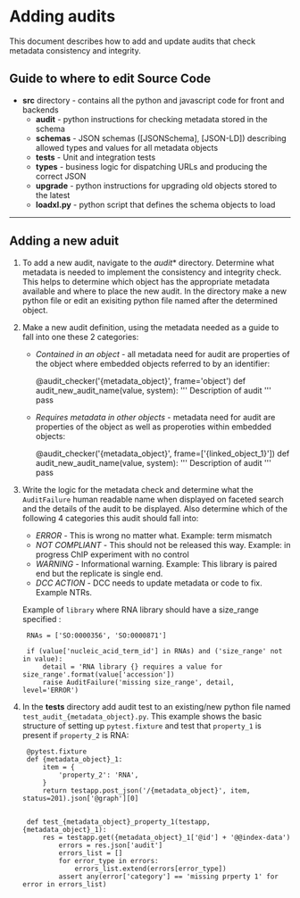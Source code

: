 Adding audits
=========================

This document describes how to add and update audits that check metadata consistency and integrity.

Guide to where to edit Source Code
----------------

* **src** directory - contains all the python and javascript code for front and backends
    * **audit** - python instructions for checking metadata stored in the schema
    * **schemas** - JSON schemas ([JSONSchema], [JSON-LD]) describing allowed types and values for all metadata objects
    * **tests** - Unit and integration tests
    * **types** -  business logic for dispatching URLs and producing the correct JSON
    * **upgrade** - python instructions for upgrading old objects stored to the latest
    * **loadxl.py** - python script that defines the schema objects to load

-----

Adding a new aduit
----------------

1. To add a new audit, navigate to the *audit** directory. Determine what metadata is needed to implement the consistency and integrity check. This helps to determine which object has the appropriate metadata available and where to place the new audit. In the directory make a new python file or edit an exisiting python file named after the determined object.

2. Make a new audit definition, using the metadata needed as a guide to fall into one these 2 categories:

    * *Contained in an object* - all metadata need for audit are properties of the object where embedded
objects referred to by an identifier:

        @audit_checker('{metadata_object}', frame='object')
        def audit_new_audit_name(value, system):
            '''
            Description of audit
            '''
            pass

    * *Requires metadata in other objects* - metadata need for audit are properties of the object as well as properoties within embedded objects:

        @audit_checker('{metadata_object}', frame=['{linked_object_1}'])
        def audit_new_audit_name(value, system):
            '''
            Description of audit
            '''
            pass

3. Write the logic for the metadata check and determine what the ```AuditFailure``` human readable name when displayed on faceted search and the details of the audit to be displayed. Also determine which of the following 4 categories this audit should fall into:

    * *ERROR* - This is wrong no matter what.  Example: term mismatch
    * *NOT COMPLIANT* - This should not be released this way. Example: in progress ChIP experiment with no control
    * *WARNING* - Informational warning.  Example: This library is paired end but the replicate is single end.
    * *DCC ACTION* - DCC needs to update metadata or code to fix. Example NTRs.

    Example of ```library``` where RNA library should have a size_range specified :

        RNAs = ['SO:0000356', 'SO:0000871']

        if (value['nucleic_acid_term_id'] in RNAs) and ('size_range' not in value):
            detail = 'RNA library {} requires a value for size_range'.format(value['accession'])
            raise AuditFailure('missing size_range', detail, level='ERROR')


4. In the **tests** directory add audit test to an existing/new python file named ```test_audit_{metadata_object}.py```. This example shows the basic structure of setting up ```pytest.fixture``` and test that ```property_1``` is present if ```property_2``` is RNA:

        @pytest.fixture
        def {metadata_object}_1:
            item = {
                'property_2': 'RNA',
            }
            return testapp.post_json('/{metadata_object}', item, status=201).json['@graph'][0]


        def test_{metadata_object}_property_1(testapp, {metadata_object}_1):
            res = testapp.get({metadata_object}_1['@id'] + '@@index-data')
                errors = res.json['audit']
                errors_list = []
                for error_type in errors:
                    errors_list.extend(errors[error_type])
                assert any(error['category'] == 'missing prperty 1' for error in errors_list)
